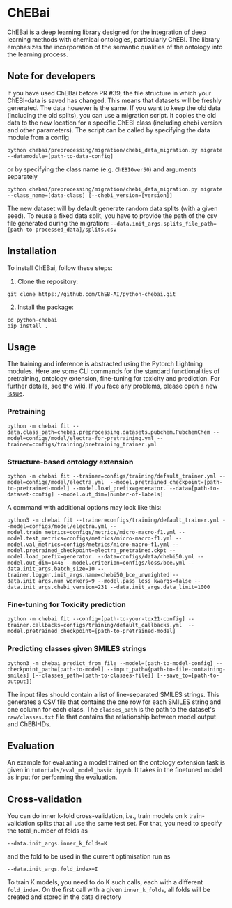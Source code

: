 # ChEBai

ChEBai is a deep learning library designed for the integration of deep learning methods with chemical ontologies, particularly ChEBI.
The library emphasizes the incorporation of the semantic qualities of the ontology into the learning process.

## Note for developers

If you have used ChEBai before PR #39, the file structure in which your ChEBI-data is saved has changed. This means that
datasets will be freshly generated. The data however is the same. If you want to keep the old data (including the old
splits), you can use a migration script. It copies the old data to the new location for a specific ChEBI class
(including chebi version and other parameters). The script can be called by specifying the data module from a config
```
python chebai/preprocessing/migration/chebi_data_migration.py migrate --datamodule=[path-to-data-config]
```
or by specifying the class name (e.g. `ChEBIOver50`) and arguments separately
```
python chebai/preprocessing/migration/chebi_data_migration.py migrate --class_name=[data-class] [--chebi_version=[version]]
```
The new dataset will by default generate random data splits (with a given seed).
To reuse a fixed data split, you have to provide the path of the csv file generated during the migration:
`--data.init_args.splits_file_path=[path-to-processed_data]/splits.csv`

## Installation

To install ChEBai, follow these steps:

1. Clone the repository:
```
git clone https://github.com/ChEB-AI/python-chebai.git
```

2. Install the package:

```
cd python-chebai
pip install .
```

## Usage

The training and inference is abstracted using the Pytorch Lightning modules.
Here are some CLI commands for the standard functionalities of pretraining, ontology extension, fine-tuning for toxicity and prediction.
For further details, see the [wiki](https://github.com/ChEB-AI/python-chebai/wiki).
If you face any problems, please open a new [issue](https://github.com/ChEB-AI/python-chebai/issues/new).

### Pretraining
```
python -m chebai fit --data.class_path=chebai.preprocessing.datasets.pubchem.PubchemChem --model=configs/model/electra-for-pretraining.yml --trainer=configs/training/pretraining_trainer.yml
```

### Structure-based ontology extension
```
python -m chebai fit --trainer=configs/training/default_trainer.yml --model=configs/model/electra.yml  --model.pretrained_checkpoint=[path-to-pretrained-model] --model.load_prefix=generator. --data=[path-to-dataset-config] --model.out_dim=[number-of-labels]
```
A command with additional options may look like this:
```
python3 -m chebai fit --trainer=configs/training/default_trainer.yml --model=configs/model/electra.yml --model.train_metrics=configs/metrics/micro-macro-f1.yml --model.test_metrics=configs/metrics/micro-macro-f1.yml --model.val_metrics=configs/metrics/micro-macro-f1.yml --model.pretrained_checkpoint=electra_pretrained.ckpt --model.load_prefix=generator. --data=configs/data/chebi50.yml --model.out_dim=1446 --model.criterion=configs/loss/bce.yml --data.init_args.batch_size=10 --trainer.logger.init_args.name=chebi50_bce_unweighted --data.init_args.num_workers=9 --model.pass_loss_kwargs=false --data.init_args.chebi_version=231 --data.init_args.data_limit=1000
```

### Fine-tuning for Toxicity prediction
```
python -m chebai fit --config=[path-to-your-tox21-config] --trainer.callbacks=configs/training/default_callbacks.yml  --model.pretrained_checkpoint=[path-to-pretrained-model]
```

### Predicting classes given SMILES strings
```
python3 -m chebai predict_from_file --model=[path-to-model-config] --checkpoint_path=[path-to-model] --input_path={path-to-file-containing-smiles] [--classes_path=[path-to-classes-file]] [--save_to=[path-to-output]]
```
The input files should contain a list of line-separated SMILES strings. This generates a CSV file  that contains the
one row for each SMILES string and one column for each class.
The `classes_path` is the path to the dataset's `raw/classes.txt` file that contains the relationship between model output and ChEBI-IDs.

## Evaluation

An example for evaluating a model trained on the ontology extension task is given in `tutorials/eval_model_basic.ipynb`.
It takes in the finetuned model as input for performing the evaluation.

## Cross-validation
You can do inner k-fold cross-validation, i.e., train models on k train-validation splits that all use the same test
set. For that, you need to specify the total_number of folds as
```
--data.init_args.inner_k_folds=K
```
and the fold to be used in the current optimisation run as
```
--data.init_args.fold_index=I
```
To train K models, you need to do K such calls, each with a different `fold_index`. On the first call with a given
`inner_k_folds`, all folds will be created and stored in the data directory
